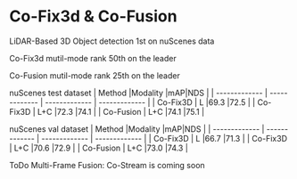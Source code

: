 # Co-Fix3d & Co-Fusion
LiDAR-Based 3D Object detection 1st on nuScenes data

Co-Fix3d mutil-mode rank 50th on the leader

Co-Fusion mutil-mode rank 25th on the leader

nuScenes test dataset 
| Method |Modality |mAP|NDS |
| ------------- | ------------- | ------------- | ------------- |
| Co-Fix3D  | L  |69.3  |72.5 |
| Co-Fix3D  | L+C  |72.3  |74.1  |
| Co-Fusion  | L+C  |74.1  |75.1  |


nuScenes val dataset 
| Method |Modality |mAP|NDS |
| ------------- | ------------- | ------------- | ------------- |
| Co-Fix3D  | L  |66.7  |71.3 |
| Co-Fix3D  | L+C  |70.6  |72.9  |
| Co-Fusion  | L+C  |73.0  |74.3  |

ToDo Multi-Frame Fusion: Co-Stream is coming soon
